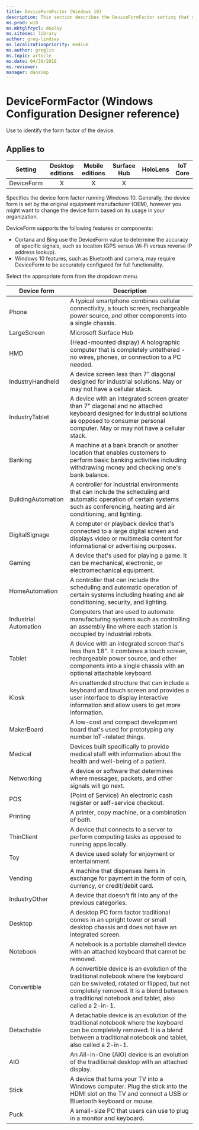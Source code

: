 ```yaml
---
title: DeviceFormFactor (Windows 10)
description: This section describes the DeviceFormFactor setting that you can configure in provisioning packages for Windows 10 using Windows Configuration Designer.
ms.prod: w10
ms.mktglfcycl: deploy
ms.sitesec: library
author: greg-lindsay
ms.localizationpriority: medium
ms.author: greglin
ms.topic: article
ms.date: 04/30/2018
ms.reviewer: 
manager: dansimp
---
```


# DeviceFormFactor (Windows Configuration Designer reference)

Use to identify the form factor of the device.

## Applies to

| Setting   | Desktop editions | Mobile editions | Surface Hub | HoloLens | IoT Core |
| --- | :---: | :---: | :---: | :---: | :---: |
| DeviceForm | X  | X | X |  |  |

Specifies the device form factor running Windows 10. Generally, the device form is set by the original equipment manufacturer (OEM), however you might want to change the device form based on its usage in your organization.

DeviceForm supports the following features or components:

- Cortana and Bing use the DeviceForm value to determine the accuracy of specific signals, such as location (GPS versus Wi-Fi versus reverse IP address lookup).
- Windows 10 features, such as Bluetooth and camera, may require DeviceForm to be accurately configured for full functionality.

Select the appropriate form from the dropdown menu.

| Device form | Description |
| --- | --- |
| Phone | A typical smartphone combines cellular connectivity, a touch screen, rechargeable power source, and other components into a single chassis. | 
| LargeScreen | Microsoft Surface Hub |
| HMD | (Head-mounted display) A holographic computer that is completely untethered - no wires, phones, or connection to a PC needed. |
| IndustryHandheld | A device screen less than 7” diagonal designed for industrial solutions. May or may not have a cellular stack.  |
| IndustryTablet | A device with an integrated screen greater than 7” diagonal and no attached keyboard designed for industrial solutions as opposed to consumer personal computer. May or may not have a cellular stack. |
| Banking | A machine at a bank branch or another location that enables customers to perform basic banking activities including withdrawing money and checking one's bank balance. |
| BuildingAutomation | A controller for industrial environments that can include the scheduling and automatic operation of certain systems such as conferencing, heating and air conditioning, and lighting. |
| DigitalSignage | A computer or playback device that's connected to a large digital screen and displays video or multimedia content for informational or advertising purposes. |
| Gaming | A device that's used for playing a game. It can be mechanical, electronic, or electromechanical equipment. |
| HomeAutomation | A controller that can include the scheduling and automatic operation of certain systems including heating and air conditioning, security, and lighting. |
| Industrial Automation | Computers that are used to automate manufacturing systems such as controlling an assembly line where each station is occupied by industrial robots.  |
| Tablet | A device with an integrated screen that's less than 18". It combines a touch screen, rechargeable power source, and other components into a single chassis with an optional attachable keyboard. |
| Kiosk | An unattended structure that can include a keyboard and touch screen and provides a user interface to display interactive information and allow users to get more information. |
| MakerBoard | A  low-cost and compact development board that's used for prototyping any number IoT-related things. |
| Medical | Devices built specifically to provide medical staff with information about the health and well-being of a patient. |
| Networking | A device or software that determines where messages, packets, and other signals will go next. |
| POS | (Point of Service) An electronic cash register or self-service checkout. |
| Printing | A printer, copy machine, or a combination of both. |
| ThinClient | A device that connects to a server to perform computing tasks as opposed to running apps locally. |
| Toy | A device used solely for enjoyment or entertainment. |
| Vending | A machine that dispenses items in exchange for payment in the form of coin, currency, or credit/debit card. |
| IndustryOther |A device that doesn't fit into any of the previous categories.  |
| Desktop | A desktop PC form factor traditional comes in an upright tower or small desktop chassis and does not have an integrated screen. |
| Notebook | A notebook is a portable clamshell device with an attached keyboard that cannot be removed. |
| Convertible | A convertible device is an evolution of the traditional notebook where the keyboard can be swiveled, rotated or flipped, but not completely removed. It is a blend between a traditional notebook and tablet, also called a 2-in-1. |
| Detachable | A detachable device is an evolution of the traditional notebook where the keyboard can be completely removed. It is a blend between a traditional notebook and tablet, also called a 2-in-1. |
| AIO | An All-in-One (AIO) device is an evolution of the traditional desktop with an attached display. |
| Stick | A device that turns your TV into a Windows computer. Plug the stick into the HDMI slot on the TV and connect a USB or Bluetooth keyboard or mouse. |
| Puck | A small-size PC that users can use to plug in a monitor and keyboard. |
 



 
